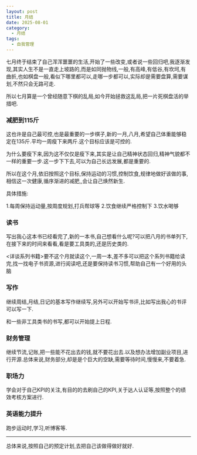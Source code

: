```yaml
---
layout: post
title: 月结
date: 2025-08-01
category:
  - 月结
tags:
  - 自我管理
---
```

七月终于结束了自己浑浑噩噩的生活,开始了一些改变,或者说一些回归吧,我逐渐发现,其实人生不是一直走上坡路的,而是如同抛物线,一般,有高峰,有低谷,有坎坷,有曲折,也如棋盘一般,看似下哪里都可以,走哪一步都可以,实际却是需要盘算,需要谋划,不然只会无路可走.

所以七月算是一个曾经随意下棋的乱局,如今开始拯救这乱局,把一片死棋盘活的举措吧.

### 减肥到115斤

这也许是自己最可控,也是最重要的一步棋子,新的一月,八月,希望自己体重能够稳定在135斤.平均一周瘦下来两斤.这个目标应该是可控的.

为什么要瘦下来,因为这不仅仅是瘦下来,其实是让自己精神状态回归,精神气貌都不一样的重要一步.这一步下下去,可以为自己长远发展,都是重要的.

所以在这个月,依旧按照这个目标,保持运动的习惯,控制饮食,规律地做好该做的事,相信这一次健康,循序渐进的减肥,,会让自己焕然新生.

具体措施:

1.每周保持运动量,按周度规划,打兵帮球等
2.饮食继续严格控制下
3.饮水喝够

### 读书

写出我心这本书已经看完了,新的一本书,自己想看什么呢?可以把八月的书单列下,在接下来的时间来看看,看是要工具类的,还是历史类的.

<详谈系列书籍>要不这个月就读这个,一周一本,差不多可以把这个系列书籍给读完,找一找电子书资源,进行阅读吧,还是要保持读书习惯,帮助自己有一个好用的头脑

### 写作

继续周结,月结,日记的基本写作继续写,另外可以开始写书评,比如写出我心的书评可以写一下.

和一些非工具类书的书写,都可以开始提上日程.

### 财务管理

继续节流,记账,把一些能不花出去的钱,就不要花出去.以及想办法增加副业项目,进行开源.总体来说,财务部分,却是是个巨大的空缺,需要等待时间,慢慢来,不要着急.


### 职场力

学会对于自己KPI的关注,有目的的去刷自己的KPI,关于达人认证等,按照整个的绩效考核方案进行.


### 英语能力提升

跑步运动时,学习,听博客等.

---

总体来说,按照自己的预定计划,去把自己该做得做好就好.

